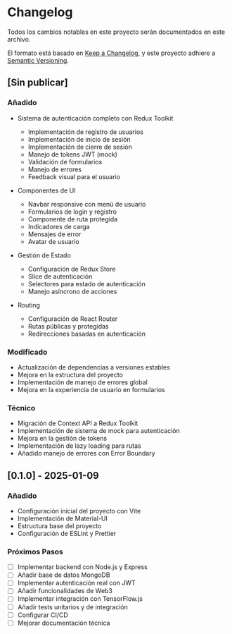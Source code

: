# Changelog

Todos los cambios notables en este proyecto serán documentados en este archivo.

El formato está basado en [Keep a Changelog](https://keepachangelog.com/es-ES/1.0.0/),
y este proyecto adhiere a [Semantic Versioning](https://semver.org/spec/v2.0.0.html).

## [Sin publicar]

### Añadido
- Sistema de autenticación completo con Redux Toolkit
  - Implementación de registro de usuarios
  - Implementación de inicio de sesión
  - Implementación de cierre de sesión
  - Manejo de tokens JWT (mock)
  - Validación de formularios
  - Manejo de errores
  - Feedback visual para el usuario

- Componentes de UI
  - Navbar responsive con menú de usuario
  - Formularios de login y registro
  - Componente de ruta protegida
  - Indicadores de carga
  - Mensajes de error
  - Avatar de usuario

- Gestión de Estado
  - Configuración de Redux Store
  - Slice de autenticación
  - Selectores para estado de autenticación
  - Manejo asíncrono de acciones

- Routing
  - Configuración de React Router
  - Rutas públicas y protegidas
  - Redirecciones basadas en autenticación

### Modificado
- Actualización de dependencias a versiones estables
- Mejora en la estructura del proyecto
- Implementación de manejo de errores global
- Mejora en la experiencia de usuario en formularios

### Técnico
- Migración de Context API a Redux Toolkit
- Implementación de sistema de mock para autenticación
- Mejora en la gestión de tokens
- Implementación de lazy loading para rutas
- Añadido manejo de errores con Error Boundary

## [0.1.0] - 2025-01-09
### Añadido
- Configuración inicial del proyecto con Vite
- Implementación de Material-UI
- Estructura base del proyecto
- Configuración de ESLint y Prettier

### Próximos Pasos
- [ ] Implementar backend con Node.js y Express
- [ ] Añadir base de datos MongoDB
- [ ] Implementar autenticación real con JWT
- [ ] Añadir funcionalidades de Web3
- [ ] Implementar integración con TensorFlow.js
- [ ] Añadir tests unitarios y de integración
- [ ] Configurar CI/CD
- [ ] Mejorar documentación técnica
